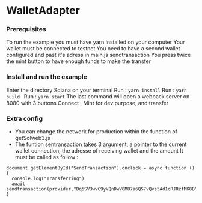 # WalletAdapter

### Prerequisites 
To run the example you must have yarn installed on your computer
Your wallet must be connected to testnet
You need to have a second wallet configured and past it's adress in main.js sendtransaction 
You press twice the mint button to have enough funds to make the transfer
### Install and run the example  
Enter the directory Solana on your terminal 
Run : ``` yarn install ```
Run : ``` yarn build  ```
Run : ``` yarn start ```
The last command will open a webpack server on 8080 with 3 buttons Connect , Mint for dev purpose, and transfer
 
 ### Extra config 
- You can change the network for production within the function of getSolweb3.js 
- The funtion sentransaction takes 3 argument, a pointer to the current wallet connection,  the adresse of receiving wallet and the amount 
It must be called as follow :  
 ```JS
 document.getElementById("SendTransaction").onclick = async function () {
   console.log("Transferring")
   await sendtransaction(provider,"Dq5SV3wvC9yVQnDwV8MB7a6QS7vQvs5Ad1cRJRzfMK8B",1) 
}
 ```